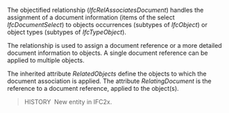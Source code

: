The objectified relationship (_IfcRelAssociatesDocument_) handles the assignment of a document information (items of the select _IfcDocumentSelect_) to objects occurrences (subtypes of _IfcObject_) or object types (subtypes of _IfcTypeObject_).

The relationship is used to assign a document reference or a more detailed document information to objects. A single document reference can be applied to multiple objects.

The inherited attribute _RelatedObjects_ define the objects to which the document association is applied. The attribute _RelatingDocument_ is the reference to a document reference, applied to the object(s).

> HISTORY&nbsp; New entity in IFC2x.
